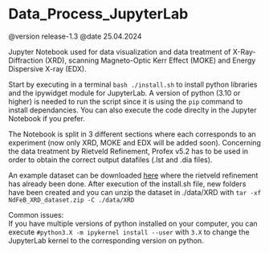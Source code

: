 # Data_Process_JupyterLab
@version release-1.3 @date 25.04.2024
<p>
  Jupyter Notebook used for data visualization and data treatment of X-Ray-Diffraction (XRD), scanning Magneto-Optic Kerr Effect (MOKE) and Energy Dispersive X-ray (EDX).
</p>
<p>
  Start by executing in a terminal <code>bash ./install.sh</code> to install python libraries and the ipywidget module for JupyterLab. A version of python (3.10 or higher) is needed to run the script since it is using the <code>pip</code> command to install dependancies. You can also execute the code direclty in the Jupyter Notebook if you prefer.
</p>
<p>
  The Notebook is split in 3 different sections where each corresponds to an experiment (now only XRD, MOKE and EDX will be added soon).
  Concerning the data treatment by Rietveld Refinement, Profex v5.2 has to be used in order to obtain the correct output datafiles (.lst and .dia files).
</p>
<p>
  An example dataset can be downloaded <a href="https://drive.google.com/file/d/1HMR1XuENoKl35gOeaiV2p9cA2W5Lrtrl/view?usp=sharing">here</a> where the rietveld refinement has already been done. After execution of the install.sh file, new folders have been created and you can unzip the dataset in ./data/XRD with <code>tar -xf NdFeB_XRD_dataset.zip -C ./data/XRD</code>
</p>
<p>
  Common issues:<br>If you have multiple versions of python installed on your computer, you can execute <code>#python3.X -m ipykernel install --user</code> with <code>3.X</code> to change the JupyterLab kernel to the corresponding version on python.
</p>
